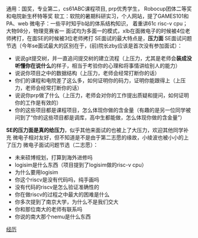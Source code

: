 通用：国奖，专业第二，cs61ABC课程项目, prp优秀学生， Robocup团体二等奖和电院新生杯特等奖
软工：软院的暑期科研实习，个人网站，提了GAMES101和PA、web
微电子：一些平时知乎b站的体系结构知识， 着重讲61c risc-v cpu； 大物98分，物理竞赛省一
面试均为多面一的模式，xlb在面微电子的时候被4位老师拷打，在面SE的时候被3位老师拷打
SE面试的最大特点是，**压力面**
SE面试问题节选（今年se面试最大的区别在于，(前)院长zby应该是首次没有参加面试）：

- 说说git提交树，并一直追问提交树的建立流程（上压力，尤其是老师会**装成没听懂你在说什么**的样子，相当于考验你的心理和将事情讲给别人的能力）
- 说说你项目之中的数据结构（上压力，老师会经常打断你的话）
- 你们的课程和电院差了这么多，如何证明你的码力，证明你能跟得上（上压力，老师会经常打断你的话）
- 说说你prp做了什么（上压力，老师会对你的工作提出质疑和提问，如何证明你的工作是有效的）
- 你的这些项目都是课程项目，怎么体现你做的含金量（有趣的是另一位同学被问到了“你的这些项目都是调库，高中生都能做，怎么体现你做的含金量”）

**SE的压力面是真的给压力**，似乎其他来面试的也被上了大压力，欢迎其他同学补充
微电子相对友好，但不知道是不是由于第二志愿的缘故，小绫波也被小小的上了压力
微电子面试问题节选（二志愿）：

- 未来硕博规划，打算到海外进修吗
- logisim是什么东西（项目提到了logisim做的risc-v cpu）
- 为什么要用logisim
- 你这个riscv是没有代码吗，纯手画吗
- 没有代码的riscv是怎么验证准确性的
- 你在做riscv的过程之中最大的困难是什么
- 你多次提到了南京大学，为什么不是我们交大
- 你和那位南大的老师有联系吗
- 你说的南大那个nemu是什么东西

[经历](https://shuiyuan.sjtu.edu.cn/t/topic/214371/34)
